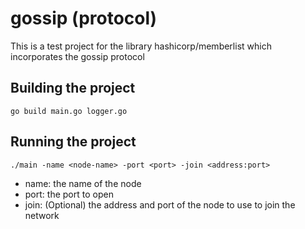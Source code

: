 # gossip (protocol)

This is a test project for the library hashicorp/memberlist which incorporates the gossip protocol

## Building the project

```
go build main.go logger.go
```

## Running the project

```
./main -name <node-name> -port <port> -join <address:port>
```

- name: the name of the node
- port: the port to open
- join: (Optional) the address and port of the node to use to join the network